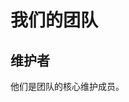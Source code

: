 <script setup>
import { VPTeamMembers } from 'vitepress/theme'

const maintainers = [
  {
    avatar: 'https://www.github.com/xiaoland.png',
    name: 'Lan_zhijiang',
    title: '创始人|维护者',
    links: [
      { icon: 'github', link: 'https://github.com/xiaoland' },
      { icon: 'twitter', link: 'https://twitter.com/Lan_zhijiang' }
    ]
  },
  ...
]
</script>

# 我们的团队  

## 维护者

他们是团队的核心维护成员。

<VPTeamMembers size="small" :members="maintainers" />
